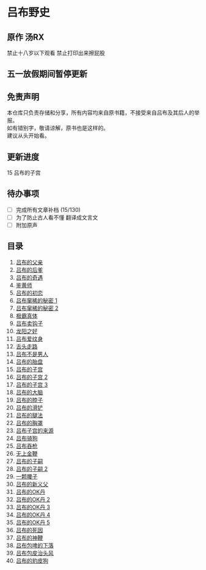 # 吕布野史

## 原作 汤RX

禁止十八岁以下观看
禁止打印出来擦屁股

## 五一放假期间暂停更新

## 免责声明

本仓库只负责存储和分享，所有内容均来自原书籍，不接受来自吕布及其后人的举报。  
如有错别字，敬请谅解，原书也是这样的。  
建议从头开始看。

## 更新进度

15 吕布的子宫

## 待办事项

- [ ] 完成所有文章补档 (15/130)
- [ ] 为了防止古人看不懂 翻译成文言文  
- [ ] 附加原声

## 目录

1. [吕布的父亲](content/1.md)
2. [吕布的后爹](content/2.md)
3. [吕布的奇遇](content/3.md)
4. [鉴黄师](content/4.md)
5. [吕布的初恋](content/5.md)
6. [吕布窜稀的秘密 1](content/6.md)
7. [吕布窜稀的秘密 2](content/7.md)
8. [极霸真体](content/8.md)
9. [吕布卖钩子](content/9.md)
10. [龙阳之好](content/10.md)
11. [吕布爱纹身](content/11.md)
12. [舌头走路](content/12.md)
13. [吕布不是男人](content/13.md)
14. [吕布的胎盘](content/14.md)
15. [吕布的子宫](content/15.md)
16. [吕布的子宫 2](content/16.md)
17. [吕布的子宫 3](content/17.md)
18. [吕布的大脑](content/18.md)
19. [吕布的脖子](content/19.md)
20. [吕布的滑铲](content/20.md)
21. [吕布的腿法](content/21.md)
22. [吕布的胸罩](content/22.md)
23. [吕布子宫的来源](content/23.md)
24. [吕布骑狗](content/24.md)
25. [吕布吞枪](content/25.md)
26. [无上金鞭](content/26.md)
27. [吕布的子嗣](content/27.md)
28. [吕布的子嗣 2](content/28.md)
29. [一颗腰子](content/29.md)
30. [吕布的新义父](content/30.md)
31. [吕布的OK丹](content/31.md)
32. [吕布的OK丹 2](content/32.md)
33. [吕布的OK丹 3](content/33.md)
34. [吕布的OK丹 4](content/34.md)
35. [吕布的OK丹 5](content/35.md)
36. [吕布的死因](content/36.md)
37. [吕布的神鞭](content/37.md)
38. [吕布包啤的下落](content/38.md)
39. [吕布包皮治头风](content/39.md)
40. [吕布的豹皮狗](content/40.md)
